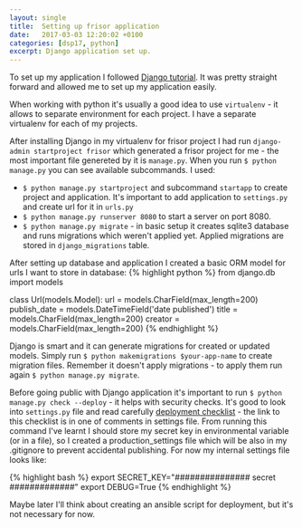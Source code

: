 ```yaml
---
layout: single
title:  Setting up frisor application
date:   2017-03-03 12:20:02 +0100
categories: [dsp17, python]
excerpt: Django application set up.
---
```


To set up my application I followed [Django tutorial](https://docs.djangoproject.com/en/1.10/intro/tutorial01/).
It was pretty straight forward and allowed me to set up my application easily.

When working with python it's usually a good idea to use `virtualenv` - it allows to separate environment for each
project. I have a separate virtualenv for each of my projects.

After installing Django in my virtualenv for frisor project I had run `django-admin startproject frisor` which
generated a frisor project for me - the most important file genereted by it is `manage.py`. When you run
`$ python manage.py` you can see available subcommands. I used:

* `$ python manage.py startproject` and subcommand `startapp` to create project and application. It's important to
add application to `settings.py` and create url for it in `urls.py`
* `$ python manage.py runserver 8080` to start a server on port 8080.
* `$ python manage.py migrate` - in basic setup it creates sqlite3 database and runs migrations which weren't
applied yet. Applied migrations are stored in `django_migrations` table.

After setting up database and application I created a basic ORM model for urls I want to store in database:
{% highlight python %}
from django.db import models


class Url(models.Model):
    url = models.CharField(max_length=200)
    publish_date = models.DateTimeField('date published')
    title = models.CharField(max_length=200)
    creator = models.CharField(max_length=200)
{% endhighlight %}

Django is smart and it can generate migrations for created or updated models. Simply run
`$ python makemigrations $your-app-name` to create migration files. Remember it doesn't apply migrations - to apply
them run again `$ python manage.py migrate`.

Before going public with Django application it's important to run `$ python manage.py check --deploy` - it
helps with security checks. It's good to look into `settings.py` file and read carefully
[deployment checklist](https://docs.djangoproject.com/en/1.10/howto/deployment/checklist/) - the link to this checklist
is in one of comments in settings file. From running this command I've learnt I should store my secret key in
environmental variable (or in a file), so I created a production_settings file which will be also in my .gitignore to
prevent accidental publishing. For now my internal settings file looks like:

{% highlight bash %}
export SECRET_KEY="############### secret #############"
export DEBUG=True
{% endhighlight %}

Maybe later I'll think about creating an ansible script for deployment, but it's not necessary for now.
